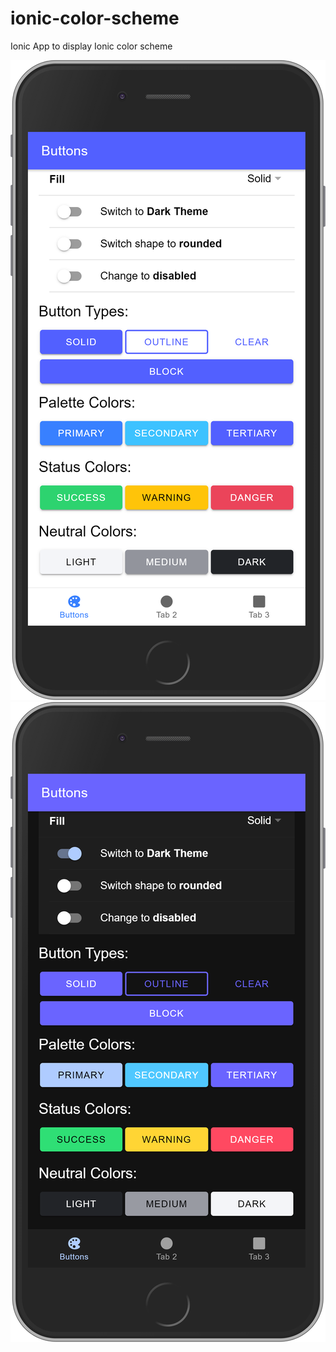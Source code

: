 # ionic-color-scheme
Ionic App to display Ionic color scheme

![Light Mode](https://github.com/Aingeru72/ionic-color-scheme/blob/master/images/light_mode.png)
![Dark Mode](https://github.com/Aingeru72/ionic-color-scheme/blob/master/images/dark_mode.png)

